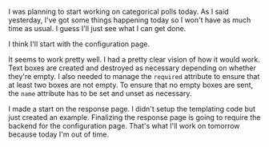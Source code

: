 I was planning to start working on categorical polls today. As I said yesterday,
I've got some things happening today so I won't have as much time as usual.
I guess I'll just see what I can get done.

I think I'll start with the configuration page.

It seems to work pretty well. I had a pretty clear vision of how it would work.
Text boxes are created and destroyed as necessary depending on whether they're
empty. I also needed to manage the `required` attribute to ensure that at least
two boxes are not empty. To ensure that no empty boxes are sent, the `name`
attribute has to be set and unset as necessary.

I made a start on the response page. I didn't setup the templating code but just
created an example. Finalizing the response page is going to require the backend
for the configuration page. That's what I'll work on tomorrow because today I'm
out of time.
